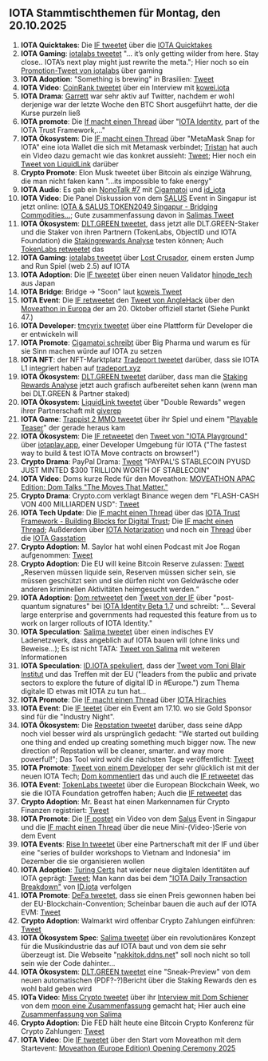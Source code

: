 ## IOTA Stammtischthemen für Montag, den 20.10.2025

1. **IOTA Quicktakes**: Die [IF tweetet](https://x.com/iota/status/1977664491610329303) über die [IOTA Quicktakes](https://youtu.be/wMTWwu71aYo)
2. **IOTA Gaming**: [iotalabs tweetet](https://x.com/iotalabs_/status/1977750756267635006) "... it’s only getting wilder from here. Stay close.. IOTA’s next play might just rewrite the meta."; Hier noch so ein [Promotion-Tweet von iotalabs](https://x.com/iotalabs_/status/1980133649761898967) über gaming
3. **IOTA Adoption**: "Something is brewing" in Brasilien: [Tweet](https://x.com/paulozumach/status/1977764783987265984)
4. **IOTA Video**: [CoinRank tweetet](https://x.com/CoinRank_io/status/1976939502955643294) über ein Interview mit [kowei.iota](https://x.com/kowei1995)
5. **IOTA Drama**: [Garrett](https://x.com/GarrettBullish) war sehr aktiv auf Twitter, nachdem er wohl derjenige war der letzte Woche den BTC Short ausgeführt hatte, der die Kurse purzeln ließ
6. **IOTA promote**: Die [If macht einen Thread](https://x.com/iota/status/1978038070655008834) über "[IOTA Identity](https://docs.iota.org/developer/iota-identity/), part of the IOTA Trust Framework,..."
7. **IOTA Ökosystem**: Die [IF macht einen Thread](https://x.com/iota/status/1978083369482166701) über "MetaMask Snap for IOTA" eine iota Wallet die sich mit Metamask verbindet; [Tristan](https://x.com/tcampomanes) hat auch ein Video dazu gemacht wie das konkret aussieht: [Tweet](https://x.com/tcampomanes/status/1978096774003741122); Hier noch ein [Tweet von LiquidLink](https://x.com/Liquidlink_io/status/1978704868291301468) darüber
8. **Crypto Promote**: Elon Musk tweetet über Bitcoin als einzige Währung, die man nicht faken kann "...its impossible to fake energy"
9. **IOTA Audio**: Es gab ein [NonoTalk #7](https://x.com/id_iota/status/1978177299586363671) mit [Cigamatoi](https://x.com/Cigamatoi) und [id_iota](https://x.com/id_iota)
10. **IOTA Video**: Die Panel Diskussion von dem [SALUS](https://x.com/salusplatform) Event in Singapur ist jetzt online: [IOTA & SALUS TOKEN2049 Singapur - Bridging Commodities...](https://www.youtube.com/watch?v=FLTUGdX5fHc); Gute zusammenfassung davon in [Salimas Tweet](https://x.com/Salimasbegum/status/1978250902566793264) 
11. **IOTA Ökosystem**: [DLT.GREEN tweetet](https://x.com/dlt_green/status/1978227538586382349), dass jetzt alle DLT.GREEN-Staker und die Staker von ihren Partnern (TokenLabs, ObjectID und IOTA Foundation) die [Stakingrewards Analyse](https://dlt.green/de/services/iota-staking-analytics#staking-overview) testen können; Auch [TokenLabs retweetet](https://x.com/TokenLabsX/status/1978232905764597801) das
12. **IOTA Gaming**: [iotalabs tweetet](https://x.com/iotalabs_/status/1978347608880927186) über [Lost Crusador](https://x.com/_LostCrusader), einem ersten Jump and Run Spiel (web 2.5) auf IOTA
13. **IOTA Adoption**: Die [IF tweetet](https://x.com/iota/status/1978354283083915756) über einen neuen Validator [hinode_tech](https://x.com/hinode_tech) aus Japan
14. **IOTA Bridge**: Bridge -> "Soon" laut [koweis Tweet](https://x.com/kowei1995/status/1978483740088365423)
15. **IOTA Event**: Die [IF retweetet](https://x.com/iota/status/1978450554259976567) den [Tweet von AngleHack](https://x.com/AngelHack/status/1978400466884309162) über den [Moveathon in Europa](https://www.moveathon.build/europe?utm_source=Socials&utm_medium=X&utm_campaign=MoveathonEU) der am 20. Oktober offiziell startet (Siehe Punkt 47.)
16. **IOTA Developer**: [tmcyrix tweetet](https://x.com/tmcyrix/status/1978031618821333087) über eine Plattform für Developer die er entwickeln will
17. **IOTA Promote**: [Cigamatoi schreibt](https://x.com/Cigamatoi/status/1978400463210082679) über Big Pharma und warum es für sie Sinn machen würde auf IOTA zu setzen
18. **IOTA NFT**: der NFT-Marktplatz [Tradeport tweetet](https://x.com/tradeportxyz/status/1978522182587191333) darüber, dass sie IOTA L1 integriert haben auf [tradeport.xyz](https://www.tradeport.xyz/)
19. **IOTA Ökosystem**: [DLT.GREEN tweetet](https://x.com/dlt_green/status/1978558289165091047) darüber, dass man die [Staking Rewards Analyse](https://dlt.green/de/services/iota-staking-analytics#staking-overview) jetzt auch grafisch aufbereitet sehen kann (wenn man bei DLT.GREEN & Partner staked)
20. **IOTA Ökosystem**: [LiquidLink tweetet](https://x.com/Liquidlink_io/status/1978716566666809657) über "Double Rewards" wegen ihrer Partnerschaft mit [giverep](https://x.com/GiveRep)
21. **IOTA Game**: [Trappist 2 MMO tweetet](https://x.com/trappist1_mmo/status/1978689369897644327) über ihr Spiel und einem "[Playable Teaser](https://t.co/9Gd0AcVN1Y)" der gerade heraus kam
22. **IOTA Ökosystem**: Die [IF retweetet](https://x.com/iota/status/1978769611488113089) den [Tweet von "IOTA Playground"](https://x.com/IotaPlayground/status/1978768558571073941) über [iotaplay.app](https://iotaplay.app/), einer Developer Umgebung für IOTA ("The fastest way to build & test IOTA Move contracts on browser!")
23. **Crypto Drama**: PayPal Drama: [Tweet](https://x.com/coinbureau/status/1978689118998536480) "PAYPAL'S STABLECOIN PYUSD JUST MINTED $300 TRILLION WORTH OF STABLECOIN"
24. **IOTA Video**: Doms kurze Rede für den Moveathon: [MOVEATHON APAC Edition: Dom Talks "The Moves That Matter."](https://youtu.be/3XJC6sOBVsU)
25. **Crypto Drama**: Crypto.com verklagt Binance wegen dem "FLASH-CASH VON 400 MILLIARDEN USD": [Tweet](https://x.com/BDCryptoGuru/status/1978771527710507269)
26. **IOTA Tech Update**: Die [IF macht einen Thread](https://x.com/iota/status/1978808147797062109) über das [IOTA Trust Framework - Building Blocks for Digital Trust](https://blog.iota.org/iota-trust-framework/); Die [IF macht einen Thread](https://x.com/iota/status/1979487622557761661); Außderdem über [IOTA Notarization](https://docs.iota.org/developer/iota-notarization) und noch ein [Thread](https://x.com/iota/status/1979850011509748126) über die [IOTA Gasstation](https://docs.iota.org/operator/gas-station/)
27. **Crypto Adoption**: M. Saylor hat wohl einen Podcast mit Joe Rogan aufgenommen: [Tweet](https://x.com/BitcoinNewsCom/status/1978790602281292060)
28. **Crypto Adoption**: Die EU will keine Bitcoin Reserve zulassen: [Tweet](https://x.com/BitcoinNews21M/status/1978813366979191107) „Reserven müssen liquide sein, Reserven müssen sicher sein, sie müssen geschützt sein und sie dürfen nicht von Geldwäsche oder anderen kriminellen Aktivitäten heimgesucht werden.“
29. **IOTA Adoption**: [Dom retweetet](https://x.com/DomSchiener/status/1978886478877880805) den [Tweet von der IF](https://x.com/iota/status/1978808147797062109) über "post-quantum signatures" bei [IOTA Identity Beta 1.7](https://blog.iota.org/iota-identity-1-7-beta/) und schreibt: "... Several large enterprise and governments had requested this feature from us to work on larger rollouts of IOTA Identity."
30. **IOTA Speculation**: [Salima tweetet](https://x.com/Salimasbegum/status/1978977688338440366) über einen indisches EV Ladenetzwerk, dass angeblich auf IOTA bauen will (ohne links und Beweise...); Es ist nicht TATA: [Tweet von Salima](https://x.com/Salimasbegum/status/1979313081743233172) mit weiteren Informationen
31. **IOTA Speculation**: [ID.IOTA spekuliert](https://x.com/id_iota/status/1978877988855783732), dass der [Tweet vom Toni Blair Institut](https://x.com/InstituteGC/status/1978784891924791709) und das Treffen mit der EU ("leaders from the public and private sectors to explore the future of digital ID in #Europe.") zum Thema digitale ID etwas mit IOTA zu tun hat...
32. **IOTA Promote**: Die [IF macht einen Thread](https://x.com/iota/status/1979079938264236165) über [IOTA Hirachies](https://blog.iota.org/iota-hierarchies-alpha-live/)
33. **IOTA Event**: Die [IF teetet](https://x.com/iota/status/1979110408842616871) über ein Event am 17.10. wo sie Gold Sponsor sind für die "Industry Night".
34. **IOTA Ökosystem**: Die [Repstation tweetet](https://x.com/repstation_xyz/status/1979074162338537820) darüber, dass seine dApp noch viel besser wird als ursprünglich gedacht: "We started out building one thing and ended up creating something much bigger now. The new direction of Repstation will be cleaner, smarter. and way more powerful!"; Das Tool wird wohl die nächsten Tage veröffentlicht: [Tweet](https://x.com/repstation_xyz/status/1979655748599926845)
35. **IOTA Promote**: [Tweet von einem Developer](https://x.com/tmcyrix/status/1979658261294203202) der sehr glücklich ist mit der neuen IOTA Tech; [Dom kommentiert](https://x.com/DomSchiener/status/1979844866415976705) das und auch die [IF retweetet](https://x.com/iota/status/1980189828097704083) das
36. **IOTA Event**: [TokenLabs tweetet](https://x.com/TokenLabsX/status/1979086190700527849) über die European Blockchain Week, wo sie die IOTA Foundation getroffen haben; Auch die [IF retweetet](https://x.com/iota/status/1979186891657265331) das
37. **Crypto Adoption**: Mr. Beast hat einen Markennamen für Crypto Finanzen registriert: [Tweet](https://x.com/BTC_Archive/status/1979158833445413284)
38. **IOTA Promote**: Die [IF postet](https://x.com/iota/status/1979442325177643200) ein Video von dem [Salus](https://x.com/salusplatform) Event in Singapur und die [IF macht einen Thread](https://x.com/iota/status/1979170533787701257) über die neue Mini-(Video-)Serie von dem Event
39. **IOTA Events**: [Rise In tweetet](https://x.com/riseinweb3/status/1979136556519821813) über eine  Partnerschaft mit der IF und über eine "series of builder workshops to Vietnam and Indonesia" im Dezember die sie organisieren wollen
40. **IOTA Adoption**: [Turing Certs](https://x.com/turing_certs) hat wieder neue digitalen Identitäten auf IOTA geprägt: [Tweet](https://x.com/id_iota/status/1979655237666472395); Man kann das bei dem ["IOTA Daily Transaction Breakdown"](https://iota-transaction-origin-visualizer-448150412424.us-west1.run.app/) von [ID.iota](https://x.com/id_iota) verfolgen
41. **IOTA Promote**: [DeFa tweetet](https://x.com/defaprimitive/status/1979522087325761738), dass sie einen Preis gewonnen haben bei der EU-Blockchain-Convention; Scheinbar bauen die auch auf der IOTA EVM: [Tweet](https://x.com/IotaRebased/status/1979716428321501545)
42. **Crypto Adoption**: Walmarkt wird offenbar Crypto Zahlungen einführen: [Tweet](https://x.com/Ethprofit/status/1979747516481667552)
43. **IOTA Ökosystem Spec**: [Salima tweetet](https://x.com/Salimasbegum/status/1979926824734826697) über ein revolutionäres Konzept für die Musikindustrie das auf IOTA baut und von dem sie sehr überzeugt ist. Die Webseite "[nakkitok.ddns.net](https://nakkitok.ddns.net/)" soll noch nicht so toll sein wie der Code dahinter...
44. **IOTA Ökosystem**: [DLT.GREEN tweetet](https://x.com/dlt_green/status/1979964667171590383) eine "Sneak-Preview" von dem neuen automatischen (PDF?-?)Bericht über die Staking Rewards den es wohl bald geben wird
45. **IOTa Video**: [Miss Crypto tweetet](https://x.com/MissCryptoGER/status/1979970803522535663) über ihr [Interview mit Dom Schiener](https://www.youtube.com/watch?v=l3cxb9SgAoI&feature=youtu.be) von dem [moon eine Zusammenfassung](https://x.com/moonbaklava/status/1980022089185894543) gemacht hat; Hier auch eine [Zusammenfassung von Salima](https://x.com/moonbaklava/status/1980022089185894543)
46. **Crypto Adoption**: Die FED hält heute eine Bitcoin Crypto Konferenz für Crypto Zahlungen: [Tweet](https://x.com/Ashcryptoreal/status/1980122246137147395)
47. **IOTA Video**: Die [IF tweetet](https://x.com/iota/status/1980168820846113119) über den Start vom Moveathon mit dem Startevent: [Moveathon (Europe Edition) Opening Ceremony 2025](https://www.youtube.com/live/wEMHWyhwnhE)
